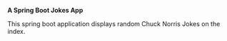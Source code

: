 **A Spring Boot Jokes App**

This spring boot application displays random Chuck Norris Jokes on the index.